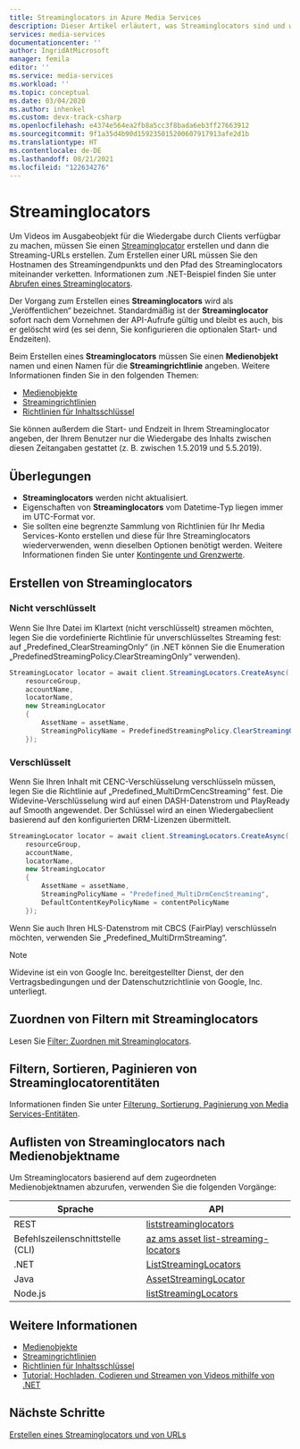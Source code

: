 ```yaml
---
title: Streaminglocators in Azure Media Services
description: Dieser Artikel erläutert, was Streaminglocators sind und wie sie in Azure Media Services verwendet werden.
services: media-services
documentationcenter: ''
author: IngridAtMicrosoft
manager: femila
editor: ''
ms.service: media-services
ms.workload: ''
ms.topic: conceptual
ms.date: 03/04/2020
ms.author: inhenkel
ms.custom: devx-track-csharp
ms.openlocfilehash: e4374e564ea2fb8a5cc3f8bada6eb3ff27663912
ms.sourcegitcommit: 9f1a35d4b90d159235015200607917913afe2d1b
ms.translationtype: HT
ms.contentlocale: de-DE
ms.lasthandoff: 08/21/2021
ms.locfileid: "122634276"
---
```

# <a name="streaming-locators"></a>Streaminglocators

Um Videos im Ausgabeobjekt für die Wiedergabe durch Clients verfügbar zu machen, müssen Sie einen [Streaminglocator](/rest/api/media/streaminglocators) erstellen und dann die Streaming-URLs erstellen. Zum Erstellen einer URL müssen Sie den Hostnamen des Streamingendpunkts und den Pfad des Streaminglocators miteinander verketten. Informationen zum .NET-Beispiel finden Sie unter [Abrufen eines Streaminglocators](stream-files-tutorial-with-api.md#get-a-streaming-locator).

Der Vorgang zum Erstellen eines **Streaminglocators** wird als „Veröffentlichen“ bezeichnet. Standardmäßig ist der **Streaminglocator** sofort nach dem Vornehmen der API-Aufrufe gültig und bleibt es auch, bis er gelöscht wird (es sei denn, Sie konfigurieren die optionalen Start- und Endzeiten). 

Beim Erstellen eines **Streaminglocators** müssen Sie einen **Medienobjekt** namen und einen Namen für die **Streamingrichtlinie** angeben. Weitere Informationen finden Sie in den folgenden Themen:

* [Medienobjekte](assets-concept.md)
* [Streamingrichtlinien](stream-streaming-policy-concept.md)
* [Richtlinien für Inhaltsschlüssel](drm-content-key-policy-concept.md)

Sie können außerdem die Start- und Endzeit in Ihrem Streaminglocator angeben, der Ihrem Benutzer nur die Wiedergabe des Inhalts zwischen diesen Zeitangaben gestattet (z. B. zwischen 1.5.2019 und 5.5.2019).  

## <a name="considerations"></a>Überlegungen

* **Streaminglocators** werden nicht aktualisiert. 
* Eigenschaften von **Streaminglocators** vom Datetime-Typ liegen immer im UTC-Format vor.
* Sie sollten eine begrenzte Sammlung von Richtlinien für Ihr Media Services-Konto erstellen und diese für Ihre Streaminglocators wiederverwenden, wenn dieselben Optionen benötigt werden. Weitere Informationen finden Sie unter [Kontingente und Grenzwerte](limits-quotas-constraints-reference.md).

## <a name="create-streaming-locators"></a>Erstellen von Streaminglocators  

### <a name="not-encrypted"></a>Nicht verschlüsselt

Wenn Sie Ihre Datei im Klartext (nicht verschlüsselt) streamen möchten, legen Sie die vordefinierte Richtlinie für unverschlüsseltes Streaming fest: auf „Predefined_ClearStreamingOnly“ (in .NET können Sie die Enumeration „PredefinedStreamingPolicy.ClearStreamingOnly“ verwenden).

```csharp
StreamingLocator locator = await client.StreamingLocators.CreateAsync(
    resourceGroup,
    accountName,
    locatorName,
    new StreamingLocator
    {
        AssetName = assetName,
        StreamingPolicyName = PredefinedStreamingPolicy.ClearStreamingOnly
    });
```

### <a name="encrypted"></a>Verschlüsselt 

Wenn Sie Ihren Inhalt mit CENC-Verschlüsselung verschlüsseln müssen, legen Sie die Richtlinie auf „Predefined_MultiDrmCencStreaming“ fest. Die Widevine-Verschlüsselung wird auf einen DASH-Datenstrom und PlayReady auf Smooth angewendet. Der Schlüssel wird an einen Wiedergabeclient basierend auf den konfigurierten DRM-Lizenzen übermittelt.

```csharp
StreamingLocator locator = await client.StreamingLocators.CreateAsync(
    resourceGroup,
    accountName,
    locatorName,
    new StreamingLocator
    {
        AssetName = assetName,
        StreamingPolicyName = "Predefined_MultiDrmCencStreaming",
        DefaultContentKeyPolicyName = contentPolicyName
    });
```

Wenn Sie auch Ihren HLS-Datenstrom mit CBCS (FairPlay) verschlüsseln möchten, verwenden Sie „Predefined_MultiDrmStreaming“.

> [!NOTE]
> Widevine ist ein von Google Inc. bereitgestellter Dienst, der den Vertragsbedingungen und der Datenschutzrichtlinie von Google, Inc. unterliegt.

## <a name="associate-filters-with-streaming-locators"></a>Zuordnen von Filtern mit Streaminglocators

Lesen Sie [Filter: Zuordnen mit Streaminglocators](filters-concept.md#associating-filters-with-streaming-locator).

## <a name="filter-order-page-streaming-locator-entities"></a>Filtern, Sortieren, Paginieren von Streaminglocatorentitäten

Informationen finden Sie unter [Filterung, Sortierung, Paginierung von Media Services-Entitäten](filter-order-page-entities-how-to.md).

## <a name="list-streaming-locators-by-asset-name"></a>Auflisten von Streaminglocators nach Medienobjektname

Um Streaminglocators basierend auf dem zugeordneten Medienobjektnamen abzurufen, verwenden Sie die folgenden Vorgänge:

|Sprache|API|
|---|---|
|REST|[liststreaminglocators](/rest/api/media/assets/liststreaminglocators)|
|Befehlszeilenschnittstelle (CLI)|[az ams asset list-streaming-locators](/cli/azure/ams/asset#az_ams_asset_list_streaming_locators)|
|.NET|[ListStreamingLocators](/dotnet/api/microsoft.azure.management.media.assetsoperationsextensions.liststreaminglocators#Microsoft_Azure_Management_Media_AssetsOperationsExtensions_ListStreamingLocators_Microsoft_Azure_Management_Media_IAssetsOperations_System_String_System_String_System_String_)|
|Java|[AssetStreamingLocator](/rest/api/media/assets/liststreaminglocators#assetstreaminglocator)|
|Node.js|[listStreamingLocators](/javascript/api/@azure/arm-mediaservices/assets#liststreaminglocators-string--string--string--msrest-requestoptionsbase-)|

## <a name="see-also"></a>Weitere Informationen

* [Medienobjekte](assets-concept.md)
* [Streamingrichtlinien](stream-streaming-policy-concept.md)
* [Richtlinien für Inhaltsschlüssel](drm-content-key-policy-concept.md)
* [Tutorial: Hochladen, Codieren und Streamen von Videos mithilfe von .NET](stream-files-tutorial-with-api.md)

## <a name="next-steps"></a>Nächste Schritte

[Erstellen eines Streaminglocators und von URLs](create-streaming-locator-build-url.md)
